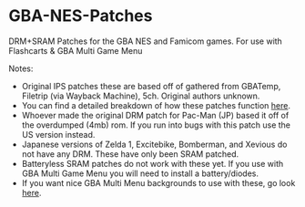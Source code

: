# GBA-NES-Patches
DRM+SRAM Patches for the GBA NES and Famicom games. For use with Flashcarts & GBA Multi Game Menu

Notes: 
* Original IPS patches these are based off of gathered from GBATemp, Filetrip (via Wayback Machine), 5ch. Original authors unknown.
* You can find a detailed breakdown of how these patches function [here](https://archive.org/details/rs-zch).
* Whoever made the original DRM patch for Pac-Man (JP) based it off of the overdumped (4mb) rom. If you run into bugs with this patch use the US version instead.
* Japanese versions of Zelda 1, Excitebike, Bomberman, and Xevious do not have any DRM. These have only been SRAM patched.
* Batteryless SRAM patches do not work with these yet. If you use with GBA Multi Game Menu you will need to install a battery/diodes.
* If you want nice GBA Multi Menu backgrounds to use with these, go look [here](https://www.deviantart.com/jenetrix/gallery/89918060/gba-multimenu-backgrounds).

